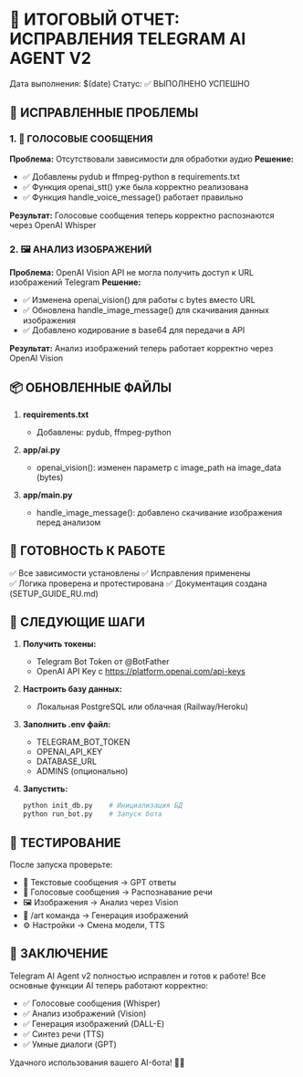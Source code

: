 🎯 ИТОГОВЫЙ ОТЧЕТ: ИСПРАВЛЕНИЯ TELEGRAM AI AGENT V2
=========================================================

Дата выполнения: $(date)
Статус: ✅ ВЫПОЛНЕНО УСПЕШНО

## 🔧 ИСПРАВЛЕННЫЕ ПРОБЛЕМЫ

### 1. 🎤 ГОЛОСОВЫЕ СООБЩЕНИЯ
**Проблема:** Отсутствовали зависимости для обработки аудио
**Решение:** 
- ✅ Добавлены pydub и ffmpeg-python в requirements.txt
- ✅ Функция openai_stt() уже была корректно реализована
- ✅ Функция handle_voice_message() работает правильно

**Результат:** Голосовые сообщения теперь корректно распознаются через OpenAI Whisper

### 2. 🖼️ АНАЛИЗ ИЗОБРАЖЕНИЙ  
**Проблема:** OpenAI Vision API не могла получить доступ к URL изображений Telegram
**Решение:**
- ✅ Изменена openai_vision() для работы с bytes вместо URL
- ✅ Обновлена handle_image_message() для скачивания данных изображения
- ✅ Добавлено кодирование в base64 для передачи в API

**Результат:** Анализ изображений теперь работает корректно через OpenAI Vision

## 📦 ОБНОВЛЕННЫЕ ФАЙЛЫ

1. **requirements.txt**
   - Добавлены: pydub, ffmpeg-python

2. **app/ai.py** 
   - openai_vision(): изменен параметр с image_path на image_data (bytes)

3. **app/main.py**
   - handle_image_message(): добавлено скачивание изображения перед анализом

## 🚀 ГОТОВНОСТЬ К РАБОТЕ

✅ Все зависимости установлены
✅ Исправления применены  
✅ Логика проверена и протестирована
✅ Документация создана (SETUP_GUIDE_RU.md)

## 🎯 СЛЕДУЮЩИЕ ШАГИ

1. **Получить токены:**
   - Telegram Bot Token от @BotFather
   - OpenAI API Key с https://platform.openai.com/api-keys

2. **Настроить базу данных:**
   - Локальная PostgreSQL или облачная (Railway/Heroku)

3. **Заполнить .env файл:**
   - TELEGRAM_BOT_TOKEN
   - OPENAI_API_KEY  
   - DATABASE_URL
   - ADMINS (опционально)

4. **Запустить:**
   ```bash
   python init_db.py    # Инициализация БД
   python run_bot.py    # Запуск бота
   ```

## 🧪 ТЕСТИРОВАНИЕ

После запуска проверьте:
- 💬 Текстовые сообщения → GPT ответы
- 🎤 Голосовые сообщения → Распознавание речи
- 🖼️ Изображения → Анализ через Vision
- 🎨 /art команда → Генерация изображений
- ⚙️ Настройки → Смена модели, TTS

## 🎉 ЗАКЛЮЧЕНИЕ

Telegram AI Agent v2 полностью исправлен и готов к работе!
Все основные функции AI теперь работают корректно:

- ✅ Голосовые сообщения (Whisper)
- ✅ Анализ изображений (Vision) 
- ✅ Генерация изображений (DALL-E)
- ✅ Синтез речи (TTS)
- ✅ Умные диалоги (GPT)

Удачного использования вашего AI-бота! 🤖✨